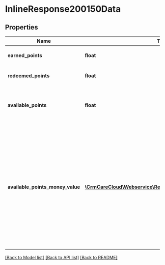 # InlineResponse200150Data

## Properties
Name | Type | Description | Notes
------------ | ------------- | ------------- | -------------
**earned_points** | **float** | Amount of earned points in time interval | [optional] 
**redeemed_points** | **float** | Amount of redeemed points in time interval | [optional] 
**available_points** | **float** | Amount of available points in the moment. Time interval has no influence to the result | [optional] 
**available_points_money_value** | [**\CrmCareCloud\Webservice\RestApi\Client\Model\MoneyValue[]**](MoneyValue.md) | Parameter shows money representation of the &#x27;available_points&#x27; parameter. CareCloud calculates money value for every system currency. The calculation is available only if the customer&#x27;s status allows a point payment. This setup is possible in CareCloud administration. | [optional] 

[[Back to Model list]](../../README.md#documentation-for-models) [[Back to API list]](../../README.md#documentation-for-api-endpoints) [[Back to README]](../../README.md)

